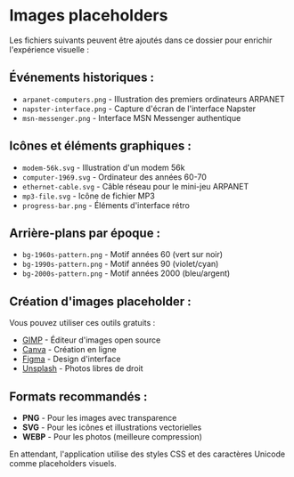 # Images placeholders

Les fichiers suivants peuvent être ajoutés dans ce dossier pour enrichir l'expérience visuelle :

## Événements historiques :

- `arpanet-computers.png` - Illustration des premiers ordinateurs ARPANET
- `napster-interface.png` - Capture d'écran de l'interface Napster
- `msn-messenger.png` - Interface MSN Messenger authentique

## Icônes et éléments graphiques :

- `modem-56k.svg` - Illustration d'un modem 56k
- `computer-1969.svg` - Ordinateur des années 60-70
- `ethernet-cable.svg` - Câble réseau pour le mini-jeu ARPANET
- `mp3-file.svg` - Icône de fichier MP3
- `progress-bar.png` - Éléments d'interface rétro

## Arrière-plans par époque :

- `bg-1960s-pattern.png` - Motif années 60 (vert sur noir)
- `bg-1990s-pattern.png` - Motif années 90 (violet/cyan)
- `bg-2000s-pattern.png` - Motif années 2000 (bleu/argent)

## Création d'images placeholder :

Vous pouvez utiliser ces outils gratuits :
- [GIMP](https://gimp.org) - Éditeur d'images open source
- [Canva](https://canva.com) - Création en ligne
- [Figma](https://figma.com) - Design d'interface
- [Unsplash](https://unsplash.com) - Photos libres de droit

## Formats recommandés :

- **PNG** - Pour les images avec transparence
- **SVG** - Pour les icônes et illustrations vectorielles
- **WEBP** - Pour les photos (meilleure compression)

En attendant, l'application utilise des styles CSS et des caractères Unicode comme placeholders visuels.
